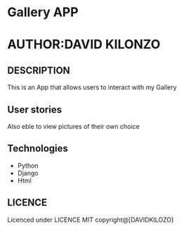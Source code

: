 # Gallery APP
# AUTHOR:DAVID KILONZO
## DESCRIPTION
This is an App that allows users to interact with my Gallery
## User stories
Also eble to view pictures of their own choice
## Technologies
* Python
* Django
* Html

## LICENCE
Licenced under LICENCE MIT
copyright@[DAVIDKILOZO]